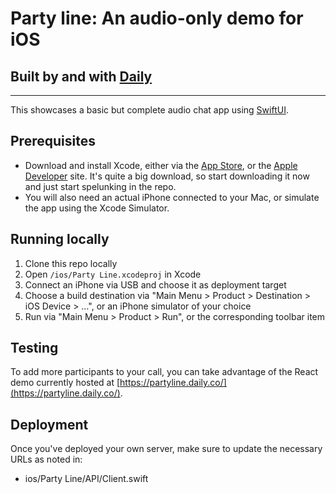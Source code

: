 # Party line: An audio-only demo for iOS

## Built by and with [Daily](https://docs.daily.co/reference)

---

This showcases a basic but complete audio chat app using [SwiftUI](https://developer.apple.com/xcode/swiftui/).

## Prerequisites

- Download and install Xcode, either via the [App Store](https://apps.apple.com/us/app/xcode/id497799835?mt=12), or the [Apple Developer](https://developer.apple.com/download/) site. It's quite a big download, so start downloading it now and just start spelunking in the repo.
- You will also need an actual iPhone connected to your Mac, or simulate the app using the Xcode Simulator.

## Running locally

1. Clone this repo locally
2. Open `/ios/Party Line.xcodeproj` in Xcode
3. Connect an iPhone via USB and choose it as deployment target
4. Choose a build destination via "Main Menu > Product > Destination > iOS Device > …", or an iPhone simulator of your choice
5. Run via "Main Menu > Product > Run", or the corresponding toolbar item

## Testing

To add more participants to your call, you can take advantage of the React demo currently hosted at [https://partyline.daily.co/](https://partyline.daily.co/).

## Deployment

Once you've deployed your own server, make sure to update the necessary URLs as noted in: 

- ios/Party Line/API/Client.swift
